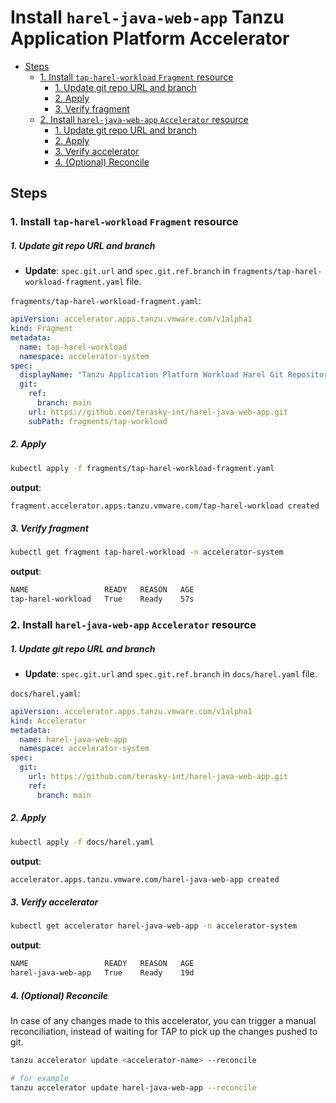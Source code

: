 # Install `harel-java-web-app` Tanzu Application Platform Accelerator

<!-- TOC -->
  * [Steps](#steps)
    * [1. Install `tap-harel-workload` `Fragment` resource](#1-install-tap-harel-workload-fragment-resource)
        * [1. Update git repo URL and branch](#1-update-git-repo-url-and-branch)
        * [2. Apply](#2-apply)
        * [3. Verify fragment](#3-verify-fragment)
    * [2. Install `harel-java-web-app` `Accelerator` resource](#2-install-harel-java-web-app-accelerator-resource)
        * [1. Update git repo URL and branch](#1-update-git-repo-url-and-branch)
        * [2. Apply](#2-apply)
        * [3. Verify accelerator](#3-verify-accelerator)
        * [4. (Optional) Reconcile](#4--optional--reconcile)
<!-- TOC -->

## Steps
### 1. Install `tap-harel-workload` `Fragment` resource

##### 1. Update git repo URL and branch

- **Update**: `spec.git.url` and `spec.git.ref.branch` in `fragments/tap-harel-workload-fragment.yaml` file.

`fragments/tap-harel-workload-fragment.yaml`:
```yaml
apiVersion: accelerator.apps.tanzu.vmware.com/v1alpha1
kind: Fragment
metadata:
  name: tap-harel-workload
  namespace: accelerator-system
spec:
  displayName: "Tanzu Application Platform Workload Harel Git Repository Fragment"
  git:
    ref:
      branch: main
    url: https://github.com/terasky-int/harel-java-web-app.git
    subPath: fragments/tap-workload
```

##### 2. Apply
```bash
kubectl apply -f fragments/tap-harel-workload-fragment.yaml
```
**output**:
```bash
fragment.accelerator.apps.tanzu.vmware.com/tap-harel-workload created
```

##### 3. Verify fragment
```bash
kubectl get fragment tap-harel-workload -n accelerator-system 
```
**output**:
```bash
NAME                 READY   REASON   AGE
tap-harel-workload   True    Ready    57s
```

### 2. Install `harel-java-web-app` `Accelerator` resource

##### 1. Update git repo URL and branch
- **Update**: `spec.git.url` and `spec.git.ref.branch` in `docs/harel.yaml` file.

`docs/harel.yaml`:
```yaml
apiVersion: accelerator.apps.tanzu.vmware.com/v1alpha1
kind: Accelerator
metadata:
  name: harel-java-web-app
  namespace: accelerator-system
spec:
  git:
    url: https://github.com/terasky-int/harel-java-web-app.git
    ref:
      branch: main
```

##### 2. Apply
```bash
kubectl apply -f docs/harel.yaml
```
**output**:
```bash
accelerator.apps.tanzu.vmware.com/harel-java-web-app created
```

##### 3. Verify accelerator
```bash
kubectl get accelerator harel-java-web-app -n accelerator-system
```
**output**:
```bash
NAME                 READY   REASON   AGE
harel-java-web-app   True    Ready    19d
```

##### 4. (Optional) Reconcile
In case of any changes made to this accelerator, you can trigger a manual reconciliation, instead of waiting for TAP to pick up the changes pushed to git.
```bash
tanzu accelerator update <accelerator-name> --reconcile

# for example
tanzu accelerator update harel-java-web-app --reconcile
```